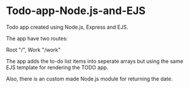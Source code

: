 # Todo-app-Node.js-and-EJS
Todo app created using Node.js, Express and EJS. 

The app have two routes:

Root "/",
Work "/work"

The app adds the to-do list items into seperate arrays but using the same EJS template for rendering the TODO app. 

Also, there is an custom made Node.js module for returning the date. 
